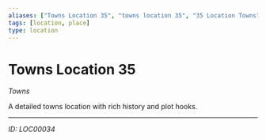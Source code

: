 ```yaml
---
aliases: ["Towns Location 35", "towns location 35", "35 Location Towns"]
tags: [location, place]
type: location
---
```


# Towns Location 35

*Towns*

A detailed towns location with rich history and plot hooks.

---
*ID: LOC00034*